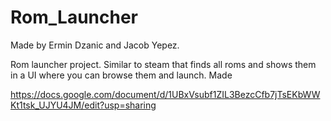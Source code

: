 # Rom_Launcher
Made by Ermin Dzanic and Jacob Yepez.

Rom launcher project. Similar to steam that finds all roms and shows them in a UI where you can browse them and launch. Made

https://docs.google.com/document/d/1UBxVsubf1ZIL3BezcCfb7jTsEKbWWKt1tsk_UJYU4JM/edit?usp=sharing
